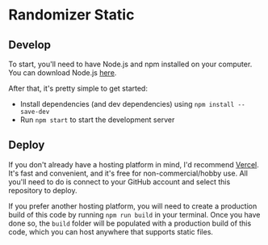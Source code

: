 # Randomizer Static

## Develop

To start, you'll need to have Node.js and npm installed on your computer. You can download Node.js [here](https://nodejs.org/en/download/).

After that, it's pretty simple to get started:

- Install dependencies (and dev dependencies) using `npm install --save-dev`
- Run `npm start` to start the development server

## Deploy

If you don't already have a hosting platform in mind, I'd recommend [Vercel](https://vercel.com/). It's fast and convenient, and it's free for non-commercial/hobby use. All you'll need to do is connect to your GitHub account and select this repository to deploy.

If you prefer another hosting platform, you will need to create a production build of this code by running `npm run build` in your terminal. Once you have done so, the `build` folder will be populated with a production build of this code, which you can host anywhere that supports static files.
